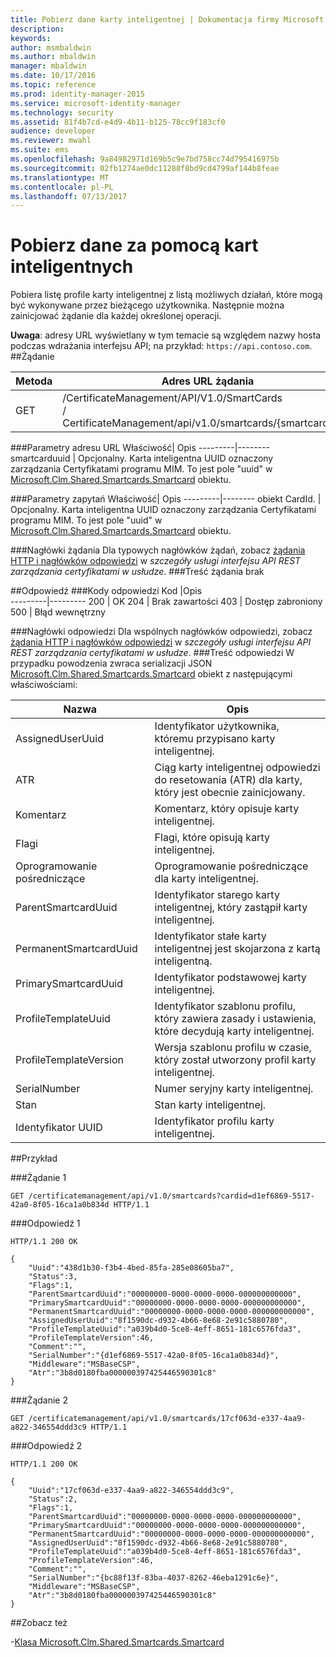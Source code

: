 ```yaml
---
title: Pobierz dane karty inteligentnej | Dokumentacja firmy Microsoft
description: 
keywords: 
author: msmbaldwin
ms.author: mbaldwin
manager: mbaldwin
ms.date: 10/17/2016
ms.topic: reference
ms.prod: identity-manager-2015
ms.service: microsoft-identity-manager
ms.technology: security
ms.assetid: 81f4b7cd-e4d9-4b11-b125-78cc9f183cf0
audience: developer
ms.reviewer: mwahl
ms.suite: ems
ms.openlocfilehash: 9a84982971d169b5c9e7bd758cc74d795416975b
ms.sourcegitcommit: 02fb1274ae0dc11288f8bd9cd4799af144b8feae
ms.translationtype: MT
ms.contentlocale: pl-PL
ms.lasthandoff: 07/13/2017
---
```

# <a name="get-smartcard-data"></a>Pobierz dane za pomocą kart inteligentnych
Pobiera listę profile karty inteligentnej z listą możliwych działań, które mogą być wykonywane przez bieżącego użytkownika. Następnie można zainicjować żądanie dla każdej określonej operacji.

**Uwaga**: adresy URL wyświetlany w tym temacie są względem nazwy hosta podczas wdrażania interfejsu API; na przykład: `https://api.contoso.com`.
##<a name="request"></a>Żądanie


Metoda  |Adres URL żądania  
---------|---------
GET     |/CertificateManagement/API/V1.0/SmartCards <br/> / CertificateManagement/api/v1.0/smartcards/{smartcarduuid}


###<a name="url-parameters"></a>Parametry adresu URL
Właściwość| Opis
---------|--------
smartcarduuid | Opcjonalny. Karta inteligentna UUID oznaczony zarządzania Certyfikatami programu MIM. To jest pole "uuid" w [Microsoft.Clm.Shared.Smartcards.Smartcard](http://msdn.microsoft.com/library/microsoft.clm.shared.smartcards.smartcard.aspx) obiektu.

###<a name="query-parameters"></a>Parametry zapytań
Właściwość| Opis
---------|--------
obiekt CardId. | Opcjonalny. Karta inteligentna UUID oznaczony zarządzania Certyfikatami programu MIM. To jest pole "uuid" w [Microsoft.Clm.Shared.Smartcards.Smartcard](http://msdn.microsoft.com/library/microsoft.clm.shared.smartcards.smartcard.aspx) obiektu.


###<a name="request-headers"></a>Nagłówki żądania
Dla typowych nagłówków żądań, zobacz [żądania HTTP i nagłówków odpowiedzi](certificate-management-rest-api-service-details.md#http-request-and-response-headers) w *szczegóły usługi interfejsu API REST zarządzania certyfikatami w usłudze*.
###<a name="request-body"></a>Treść żądania
brak

##<a name="response"></a>Odpowiedź
###<a name="response-codes"></a>Kody odpowiedzi
Kod  |Opis  
---------|---------
200     | OK
204 | Brak zawartości
403 | Dostęp zabroniony
500 | Błąd wewnętrzny

###<a name="response-headers"></a>Nagłówki odpowiedzi
Dla wspólnych nagłówków odpowiedzi, zobacz [żądania HTTP i nagłówków odpowiedzi](certificate-management-rest-api-service-details.md#http-request-and-response-headers) w *szczegóły usługi interfejsu API REST zarządzania certyfikatami w usłudze*.
###<a name="response-body"></a>Treść odpowiedzi
W przypadku powodzenia zwraca serializacji JSON [Microsoft.Clm.Shared.Smartcards.Smartcard](http://msdn.microsoft.com/library/microsoft.clm.shared.smartcards.smartcard.aspx) obiekt z następującymi właściwościami:

Nazwa | Opis
-----|-----------
AssignedUserUuid | Identyfikator użytkownika, któremu przypisano karty inteligentnej.
ATR | Ciąg karty inteligentnej odpowiedzi do resetowania (ATR) dla karty, który jest obecnie zainicjowany.
Komentarz | Komentarz, który opisuje karty inteligentnej.
Flagi | Flagi, które opisują karty inteligentnej.
Oprogramowanie pośredniczące | Oprogramowanie pośredniczące dla karty inteligentnej.
ParentSmartcardUuid | Identyfikator starego karty inteligentnej, który zastąpił karty inteligentnej.
PermanentSmartcardUuid | Identyfikator stałe karty inteligentnej jest skojarzona z kartą inteligentną.
PrimarySmartcardUuid | Identyfikator podstawowej karty inteligentnej.
ProfileTemplateUuid | Identyfikator szablonu profilu, który zawiera zasady i ustawienia, które decydują karty inteligentnej.
ProfileTemplateVersion | Wersja szablonu profilu w czasie, który został utworzony profil karty inteligentnej.
SerialNumber | Numer seryjny karty inteligentnej.
Stan | Stan karty inteligentnej.
Identyfikator UUID | Identyfikator profilu karty inteligentnej.

##<a name="example"></a>Przykład

###<a name="request-1"></a>Żądanie 1
```
GET /certificatemanagement/api/v1.0/smartcards?cardid=d1ef6869-5517-42a0-8f05-16ca1a0b834d HTTP/1.1

```
###<a name="response-1"></a>Odpowiedź 1
```
HTTP/1.1 200 OK

{
    "Uuid":"438d1b30-f3b4-4bed-85fa-285e08605ba7",
    "Status":3,
    "Flags":1,
    "ParentSmartcardUuid":"00000000-0000-0000-0000-000000000000",
    "PrimarySmartcardUuid":"00000000-0000-0000-0000-000000000000",
    "PermanentSmartcardUuid":"00000000-0000-0000-0000-000000000000",
    "AssignedUserUuid":"8f1590dc-d932-4b66-8e68-2e91c5880780",
    "ProfileTemplateUuid":"a039b4d0-5ce8-4eff-8651-181c6576fda3",
    "ProfileTemplateVersion":46,
    "Comment":"",
    "SerialNumber":"{d1ef6869-5517-42a0-8f05-16ca1a0b834d}",
    "Middleware":"MSBaseCSP",
    "Atr":"3b8d0180fba000000397425446590301c8"
}
```       
###<a name="request-2"></a>Żądanie 2
```
GET /certificatemanagement/api/v1.0/smartcards/17cf063d-e337-4aa9-a822-346554ddd3c9 HTTP/1.1
```
###<a name="response-2"></a>Odpowiedź 2
```
HTTP/1.1 200 OK

{
    "Uuid":"17cf063d-e337-4aa9-a822-346554ddd3c9",
    "Status":2,
    "Flags":1,
    "ParentSmartcardUuid":"00000000-0000-0000-0000-000000000000",
    "PrimarySmartcardUuid":"00000000-0000-0000-0000-000000000000",
    "PermanentSmartcardUuid":"00000000-0000-0000-0000-000000000000",
    "AssignedUserUuid":"8f1590dc-d932-4b66-8e68-2e91c5880780",
    "ProfileTemplateUuid":"a039b4d0-5ce8-4eff-8651-181c6576fda3",
    "ProfileTemplateVersion":46,
    "Comment":"",
    "SerialNumber":"{bc88f13f-83ba-4037-8262-46eba1291c6e}",
    "Middleware":"MSBaseCSP",
    "Atr":"3b8d0180fba000000397425446590301c8"
}
```       
##<a name="see-also"></a>Zobacz też

-[Klasa Microsoft.Clm.Shared.Smartcards.Smartcard](https://msdn.microsoft.com/library/microsoft.clm.shared.smartcards.smartcard.aspx)

